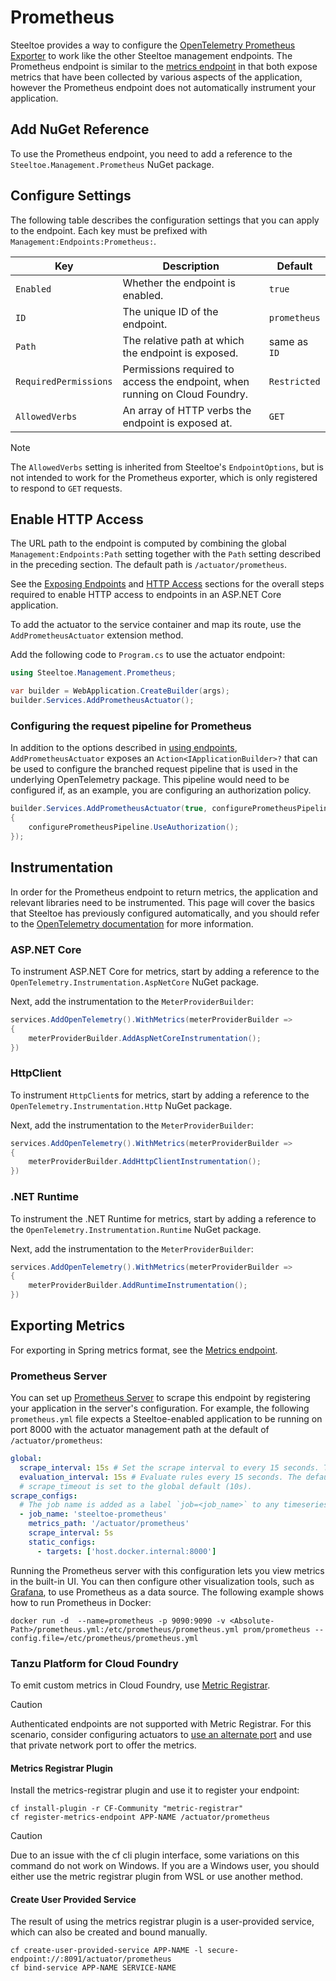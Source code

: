 # Prometheus

Steeltoe provides a way to configure the [OpenTelemetry Prometheus Exporter](https://opentelemetry.io/docs/languages/net/exporters/#prometheus) to work like the other Steeltoe management endpoints.
The Prometheus endpoint is similar to the [metrics endpoint](./metrics.md) in that both expose metrics that have been collected by various aspects of the application, however the Prometheus endpoint does not automatically instrument your application.

## Add NuGet Reference

To use the Prometheus endpoint, you need to add a reference to the `Steeltoe.Management.Prometheus` NuGet package.

## Configure Settings

The following table describes the configuration settings that you can apply to the endpoint.
Each key must be prefixed with `Management:Endpoints:Prometheus:`.

| Key | Description | Default |
| --- | --- | --- |
| `Enabled` | Whether the endpoint is enabled. | `true` |
| `ID` | The unique ID of the endpoint. | `prometheus` |
| `Path` | The relative path at which the endpoint is exposed. | same as `ID` |
| `RequiredPermissions` | Permissions required to access the endpoint, when running on Cloud Foundry. | `Restricted` |
| `AllowedVerbs` | An array of HTTP verbs the endpoint is exposed at. | `GET` |

> [!NOTE]
> The `AllowedVerbs` setting is inherited from Steeltoe's `EndpointOptions`, but is not intended to work for the Prometheus exporter, which is only registered to respond to `GET` requests.

## Enable HTTP Access

The URL path to the endpoint is computed by combining the global `Management:Endpoints:Path` setting together with the `Path` setting described in the preceding section.
The default path is `/actuator/prometheus`.

See the [Exposing Endpoints](./using-endpoints.md#exposing-endpoints) and [HTTP Access](./using-endpoints.md#http-access) sections for the overall steps required to enable HTTP access to endpoints in an ASP.NET Core application.

To add the actuator to the service container and map its route, use the `AddPrometheusActuator` extension method.

Add the following code to `Program.cs` to use the actuator endpoint:

```csharp
using Steeltoe.Management.Prometheus;

var builder = WebApplication.CreateBuilder(args);
builder.Services.AddPrometheusActuator();
```

### Configuring the request pipeline for Prometheus

In addition to the options described in [using endpoints](./using-endpoints.md), `AddPrometheusActuator` exposes an `Action<IApplicationBuilder>?` that can be used to configure the branched request pipeline that is used in the underlying OpenTelemetry package.
This pipeline would need to be configured if, as an example, you are configuring an authorization policy.

```csharp
builder.Services.AddPrometheusActuator(true, configurePrometheusPipeline =>
{
    configurePrometheusPipeline.UseAuthorization();
});
```

## Instrumentation

In order for the Prometheus endpoint to return metrics, the application and relevant libraries need to be instrumented.
This page will cover the basics that Steeltoe has previously configured automatically, and you should refer to the [OpenTelemetry documentation](https://opentelemetry.io/docs/languages/net/instrumentation/) for more information.

### ASP.NET Core

To instrument ASP.NET Core for metrics, start by adding a reference to the `OpenTelemetry.Instrumentation.AspNetCore` NuGet package.

Next, add the instrumentation to the `MeterProviderBuilder`:

```csharp
services.AddOpenTelemetry().WithMetrics(meterProviderBuilder =>
{
    meterProviderBuilder.AddAspNetCoreInstrumentation();
})
```

### HttpClient

To instrument `HttpClient`s for metrics, start by adding a reference to the `OpenTelemetry.Instrumentation.Http` NuGet package.

Next, add the instrumentation to the `MeterProviderBuilder`:

```csharp
services.AddOpenTelemetry().WithMetrics(meterProviderBuilder =>
{
    meterProviderBuilder.AddHttpClientInstrumentation();
})
```

### .NET Runtime

To instrument the .NET Runtime for metrics, start by adding a reference to the `OpenTelemetry.Instrumentation.Runtime` NuGet package.

Next, add the instrumentation to the `MeterProviderBuilder`:

```csharp
services.AddOpenTelemetry().WithMetrics(meterProviderBuilder =>
{
    meterProviderBuilder.AddRuntimeInstrumentation();
})
```

## Exporting Metrics

For exporting in Spring metrics format, see the [Metrics endpoint](./metrics.md).

### Prometheus Server

You can set up [Prometheus Server](https://prometheus.io/) to scrape this endpoint by registering your application in the server's configuration. For example, the following `prometheus.yml` file expects a Steeltoe-enabled application to be running on port 8000 with the actuator management path at the default of `/actuator/prometheus`:

```yml
global:
  scrape_interval: 15s # Set the scrape interval to every 15 seconds. The default is every 1 minute.
  evaluation_interval: 15s # Evaluate rules every 15 seconds. The default is every 1 minute.
  # scrape_timeout is set to the global default (10s).
scrape_configs:
  # The job name is added as a label `job=<job_name>` to any timeseries scraped from this config.
  - job_name: 'steeltoe-prometheus'
    metrics_path: '/actuator/prometheus'
    scrape_interval: 5s
    static_configs:
      - targets: ['host.docker.internal:8000']
```

Running the Prometheus server with this configuration lets you view metrics in the built-in UI. You can then configure other visualization tools, such as [Grafana](https://grafana.com/docs/grafana/latest/features/datasources/prometheus/), to use Prometheus as a data source. The following example shows how to run Prometheus in Docker:

```shell
docker run -d  --name=prometheus -p 9090:9090 -v <Absolute-Path>/prometheus.yml:/etc/prometheus/prometheus.yml prom/prometheus --config.file=/etc/prometheus/prometheus.yml
```

### Tanzu Platform for Cloud Foundry

To emit custom metrics in Cloud Foundry, use [Metric Registrar](https://techdocs.broadcom.com/us/en/vmware-tanzu/platform/tanzu-platform-for-cloud-foundry/10-0/tpcf/metric-registrar-index.html).

> [!CAUTION]
> Authenticated endpoints are not supported with Metric Registrar. For this scenario, consider configuring actuators to [use an alternate port](./using-endpoints.md#configure-global-settings) and use that private network port to offer the metrics.

#### Metrics Registrar Plugin

Install the metrics-registrar plugin and use it to register your endpoint:

```shell
cf install-plugin -r CF-Community "metric-registrar"
cf register-metrics-endpoint APP-NAME /actuator/prometheus
```

> [!CAUTION]
> Due to an issue with the cf cli plugin interface, some variations on this command do not work on Windows.
> If you are a Windows user, you should either use the metric registrar plugin from WSL or use another method.

#### Create User Provided Service

The result of using the metrics registrar plugin is a user-provided service, which can also be created and bound manually.

```shell
cf create-user-provided-service APP-NAME -l secure-endpoint://:8091/actuator/prometheus
cf bind-service APP-NAME SERVICE-NAME
```
